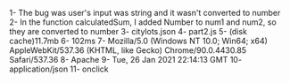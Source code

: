1- The bug was user's input was string and it wasn't converted to number
2- In the function calculatedSum, I added Number to num1 and num2, so they are converted to number
3- citylots.json
4- part2.js
5- (disk cache)11.7mb
6- 102ms
7- Mozilla/5.0 (Windows NT 10.0; Win64; x64) AppleWebKit/537.36 (KHTML, like Gecko) Chrome/90.0.4430.85 Safari/537.36
8- Apache
9- Tue, 26 Jan 2021 22:14:13 GMT
10- application/json
11- onclick